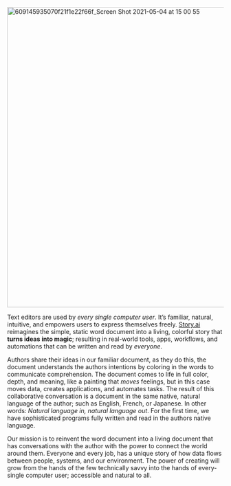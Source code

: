 <img width="699" alt="609145935070f21f1e22f66f_Screen Shot 2021-05-04 at 15 00 55" src="https://user-images.githubusercontent.com/2041757/117151672-96790280-adb9-11eb-8e2d-c8dfa7599583.png">


Text editors are used by *every single computer user*. It’s familiar, natural, intuitive, and empowers users to express themselves freely. [Story.ai](http://story.ai) reimagines the simple, static word document into a living, colorful story that **turns ideas into magic**; resulting in real-world tools, apps, workflows, and automations that can be written and read by *everyone*.

Authors share their ideas in our familiar document, as they do this, the document understands the authors intentions by coloring in the words to communicate comprehension. The document comes to life in full color, depth, and meaning, like a painting that *moves* feelings, but in this case moves data, creates applications, and automates tasks. The result of this collaborative conversation is a document in the same native, natural language of the author; such as English, French, or Japanese. In other words: *Natural language in, natural language out*. For the first time, we have sophisticated programs fully written and read in the authors native language.

Our mission is to reinvent the word document into a living document that has conversations with the author with the power to connect the world around them. Everyone and every job, has a unique story of how data flows between people, systems, and our environment. The power of creating will grow from the hands of the few technically savvy into the hands of every-single computer user; accessible and natural to all.
